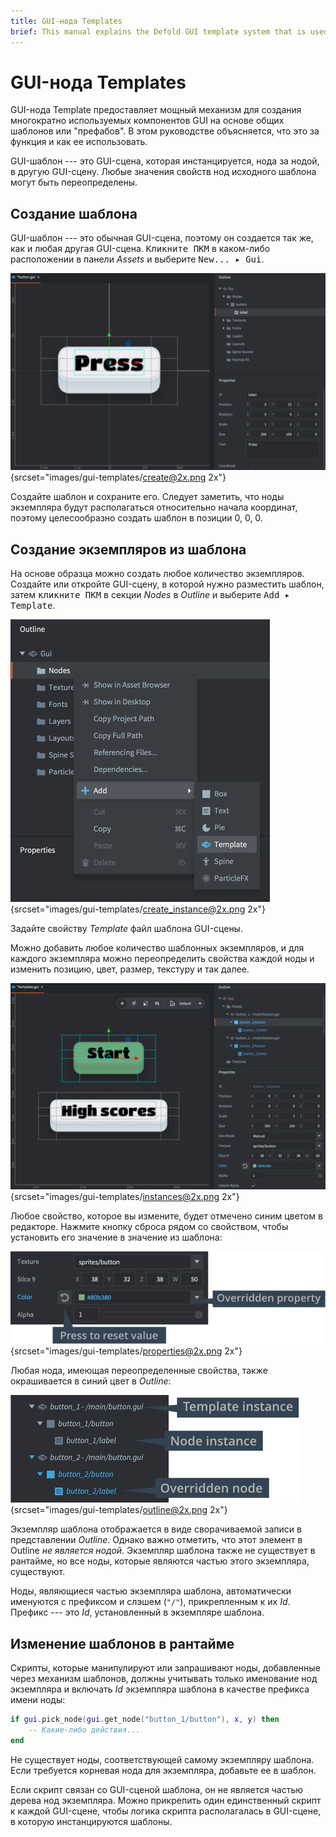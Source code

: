 ```yaml
---
title: GUI-нода Templates
brief: This manual explains the Defold GUI template system that is used to create reusable visual GUI components based on shared templates or 'prefabs'.
---
```


# GUI-нода Templates

GUI-нода Template предоставляет мощный механизм для создания многократно используемых компонентов GUI на основе общих шаблонов или "префабов". В этом руководстве объясняется, что это за функция и как ее использовать.

GUI-шаблон --- это GUI-сцена, которая инстанцируется, нода за нодой, в другую GUI-сцену. Любые значения свойств нод исходного шаблона могут быть переопределены.

## Создание шаблона

GUI-шаблон --- это обычная GUI-сцена, поэтому он создается так же, как и любая другая GUI-сцена. <kbd>Кликните ПКМ</kbd> в каком-либо расположении в панели *Assets* и выберите <kbd>New... ▸ Gui</kbd>.

![Create template](images/gui-templates/create.png){srcset="images/gui-templates/create@2x.png 2x"}

Создайте шаблон и сохраните его. Следует заметить, что ноды экземпляра будут располагаться относительно начала координат, поэтому целесообразно создать шаблон в позиции 0, 0, 0.

## Создание экземпляров из шаблона

На основе образца можно создать любое количество экземпляров. Создайте или откройте GUI-сцену, в которой нужно разместить шаблон, затем <kbd>кликните ПКМ</kbd> в секции *Nodes* в *Outline* и выберите <kbd>Add ▸ Template</kbd>.

![Create instance](images/gui-templates/create_instance.png){srcset="images/gui-templates/create_instance@2x.png 2x"}

Задайте свойству *Template* файл шаблона GUI-сцены.

Можно добавить любое количество шаблонных экземпляров, и для каждого экземпляра можно переопределить свойства каждой ноды и изменить позицию, цвет, размер, текстуру и так далее.

![Instances](images/gui-templates/instances.png){srcset="images/gui-templates/instances@2x.png 2x"}

Любое свойство, которое вы измените, будет отмечено синим цветом в редакторе. Нажмите кнопку сброса рядом со свойством, чтобы установить его значение в значение из шаблона:

![Properties](images/gui-templates/properties.png){srcset="images/gui-templates/properties@2x.png 2x"}

Любая нода, имеющая переопределенные свойства, также окрашивается в синий цвет в *Outline*:

![Outline](images/gui-templates/outline.png){srcset="images/gui-templates/outline@2x.png 2x"}

Экземпляр шаблона отображается в виде сворачиваемой записи в представлении *Outline*. Однако важно отметить, что этот элемент в Outline *не является нодой*. Экземпляр шаблона также не существует в рантайме, но все ноды, которые являются частью этого экземпляра, существуют.

Ноды, являющиеся частью экземпляра шаблона, автоматически именуются с префиксом и слэшем (`"/"`), прикрепленным к их *Id*. Префикс --- это *Id*, установленный в экземпляре шаблона.

## Изменение шаблонов в рантайме

Скрипты, которые манипулируют или запрашивают ноды, добавленные через механизм шаблонов, должны учитывать только именование нод экземпляра и включать *Id* экземпляра шаблона в качестве префикса имени ноды:

```lua
if gui.pick_node(gui.get_node("button_1/button"), x, y) then
    -- Какие-либо действия...
end
```

Не существует ноды, соответствующей самому экземпляру шаблона. Если требуется корневая нода для экземпляра, добавьте ее в шаблон.

Если скрипт связан со GUI-сценой шаблона, он не является частью дерева нод экземпляра. Можно прикрепить один единственный скрипт к каждой GUI-сцене, чтобы логика скрипта располагалась в GUI-сцене, в которую инстанцируются шаблоны.
